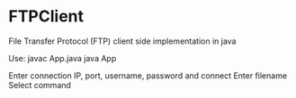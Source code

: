 # FTPClient
File Transfer Protocol (FTP) client side implementation in java

Use:
javac App.java
java App

Enter connection IP, port, username, password and connect
Enter filename
Select command
